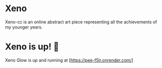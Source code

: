 # Xeno
Xeno-cc is an online
abstract art piece
representing all the
achievements of my younger
years.

# Xeno is up! 🎉

Xeno Glow is up and running at
[https://pee-f5lr.onrender.com/]
